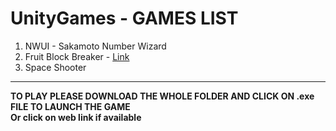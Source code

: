 # UnityGames - GAMES LIST 
<ol>
  <li> NWUI - Sakamoto Number Wizard </li>
  <li> Fruit Block Breaker - <a href="https://sharemygame.com/@notaman958/block-breaker-bl">Link</a> </li>
  <li> Space Shooter </li> 
</ol>
<hr/>
<strong>TO PLAY PLEASE DOWNLOAD THE WHOLE FOLDER AND CLICK ON .exe FILE TO LAUNCH THE GAME</strong>
</br> <b>Or click on web link if available</b>

